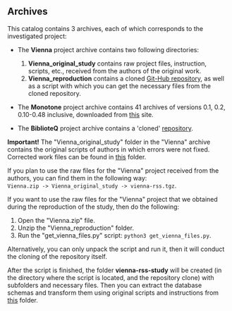 ## Archives

This catalog contains 3 archives, each of which corresponds to the investigated project:

   * The __Vienna__ project archive contains two following directories:
       1. __Vienna_original_study__ contains raw project files, instruction, scripts, etc., received from the authors of the original work.
       2. __Vienna_reproduction__ contains a cloned [Git-Hub repository](https://github.com/ViennaRSS/vienna-rss), as well as a script with which you can get the necessary files from the cloned repository.
   * The __Monotone__ project archive contains 41 archives of versions 0.1, 0.2, 0.10-0.48 inclusive, downloaded from [this](https://www.monotone.ca/downloads.php?type=Tarball) site.

   * The __BiblioteQ__ project archive contains a 'cloned' [repository](https://sourceforge.net/p/biblioteq/code/HEAD/tree/).


**Important!**
The "Vienna_original_study" folder in the "Vienna" archive contains the original scripts of authors in which errors were not fixed.
Corrected work files can be found in [this](https://github.com/brdd3v/repro/tree/master/vienna/input) folder.


If you plan to use the raw files for the "Vienna" project received from the authors, you can find them in the following way:<br/>
`Vienna.zip -> Vienna_original_study -> vienna-rss.tgz`.

If you want to use the raw files for the "Vienna" project that we obtained during the reproduction of the study, then do the following:
   1. Open the "Vienna.zip" file. 
   2. Unzip the "Vienna_reproduction" folder.
   3. Run the "get_vienna_files.py" script: `python3 get_vienna_files.py`.

Alternatively, you can only unpack the script and run it, then it will conduct the cloning of the repository itself.

After the script is finished, the folder __vienna-rss-study__ will be created (in the directory where the script is located, and the repository clone) with subfolders and necessary files. Then you can extract the database schemas and transform them using original scripts and instructions from [this](https://github.com/brdd3v/repro/tree/master/vienna/input) folder.
